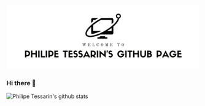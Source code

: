 <p align="center">
  <img src="github-page-header.png">
</p>

### Hi there 👋

![Philipe Tessarin's github stats](https://github-readme-stats.vercel.app/api?username=philipetessarin&show_icons=true&theme=merko)


<!--
**philipetessarin/philipetessarin** is a ✨ _special_ ✨ repository because its `README.md` (this file) appears on your GitHub profile.

Here are some ideas to get you started:

- 🔭 I’m currently working on ...
- 🌱 I’m currently learning ...
- 👯 I’m looking to collaborate on ...
- 🤔 I’m looking for help with ...
- 💬 Ask me about ...
- 📫 How to reach me: ...
- 😄 Pronouns: ...
- ⚡ Fun fact: ...
-->
